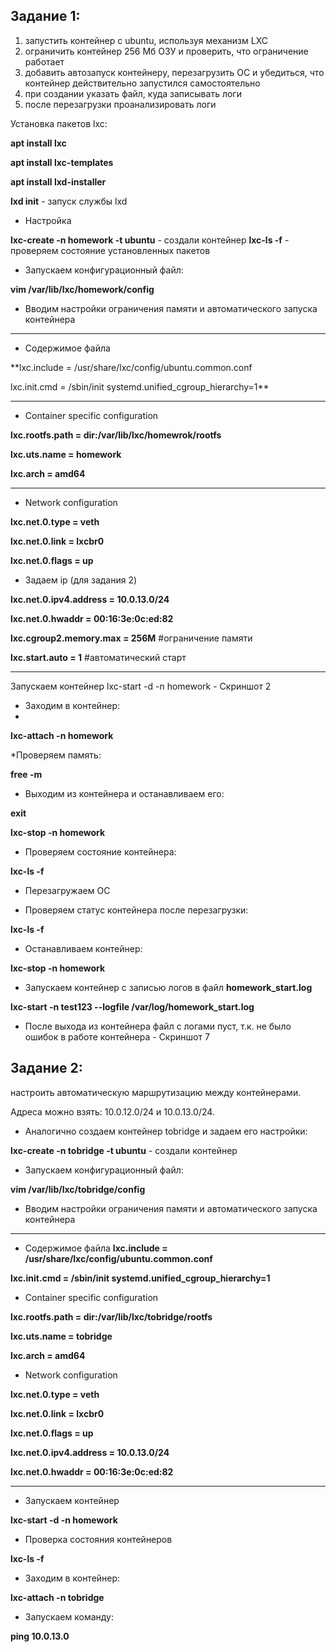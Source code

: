 ## Задание 1:
1) запустить контейнер с ubuntu, используя механизм LXC
2) ограничить контейнер 256 Мб ОЗУ и проверить, что ограничение работает
3) добавить автозапуск контейнеру, перезагрузить ОС и убедиться, что контейнер действительно запустился самостоятельно
4) при создании указать файл, куда записывать логи
5) после перезагрузки проанализировать логи

Установка пакетов lxc:

**apt install lxc**

**apt install lxc-templates**

**apt install lxd-installer**

**lxd init** - запуск службы lxd

* Настройка

**lxc-create -n homework -t ubuntu** - создали контейнер
**lxc-ls -f** - проверяем состояние установленных пакетов

* Запускаем конфигурационный файл:

**vim /var/lib/lxc/homework/config**

* Вводим настройки ограничения памяти и автоматического запуска контейнера

* * *
* Содержимое файла

**lxc.include = /usr/share/lxc/config/ubuntu.common.conf

lxc.init.cmd = /sbin/init systemd.unified_cgroup_hierarchy=1**

* * *
* Container specific configuration

**lxc.rootfs.path = dir:/var/lib/lxc/homewrok/rootfs**

**lxc.uts.name = homework**

**lxc.arch = amd64**

* * *
* Network configuration
  
**lxc.net.0.type = veth**

**lxc.net.0.link = lxcbr0**

**lxc.net.0.flags = up**

* Задаем ip (для задания 2)

**lxc.net.0.ipv4.address = 10.0.13.0/24**

**lxc.net.0.hwaddr = 00:16:3e:0c:ed:82**

**lxc.cgroup2.memory.max = 256M** #ограничение памяти

**lxc.start.auto  =  1** #автоматический старт
* * *
Запускаем контейнер
lxc-start -d -n homework - Скриншот 2

* Заходим в контейнер:
* 
**lxc-attach -n homework**

*Проверяем память:

**free -m**

* Выходим из контейнера и останавливаем его:

**exit**

**lxc-stop -n homework**

* Проверяем состояние контейнера:

**lxc-ls -f**

* Перезагружаем ОС

* Проверяем статус контейнера после перезагрузки:
  
**lxc-ls -f**

* Останавливаем контейнер:

**lxc-stop -n homework**

* Запускаем контейнер с записью логов в файл **homework_start.log**

**lxc-start -n test123 --logfile /var/log/homework_start.log**

* После выхода из контейнера файл с логами пуст, т.к. не было ошибок в работе контейнера - Скриншот 7

## Задание 2:
настроить автоматическую маршрутизацию между контейнерами.

Адреса можно взять: 10.0.12.0/24 и 10.0.13.0/24.

* Аналогично создаем контейнер tobridge и задаем его настройки:

**lxc-create -n tobridge -t ubuntu** - создали контейнер

* Запускаем конфигурационный файл:

**vim /var/lib/lxc/tobridge/config**

* Вводим настройки ограничения памяти и автоматического запуска контейнера

* * *
* Содержимое файла
**lxc.include = /usr/share/lxc/config/ubuntu.common.conf**

**lxc.init.cmd = /sbin/init systemd.unified_cgroup_hierarchy=1**

* Container specific configuration

**lxc.rootfs.path = dir:/var/lib/lxc/tobridge/rootfs**

**lxc.uts.name = tobridge**

**lxc.arch = amd64**

* Network configuration

**lxc.net.0.type = veth**

**lxc.net.0.link = lxcbr0**

**lxc.net.0.flags = up**

**lxc.net.0.ipv4.address = 10.0.13.0/24**

**lxc.net.0.hwaddr = 00:16:3e:0c:ed:82**
* * *

* Запускаем контейнер

**lxc-start -d -n homework**

* Проверка состояния контейнеров

**lxc-ls -f**

* Заходим в контейнер:

**lxc-attach -n tobridge**

* Запускаем команду:

**ping 10.0.13.0**
